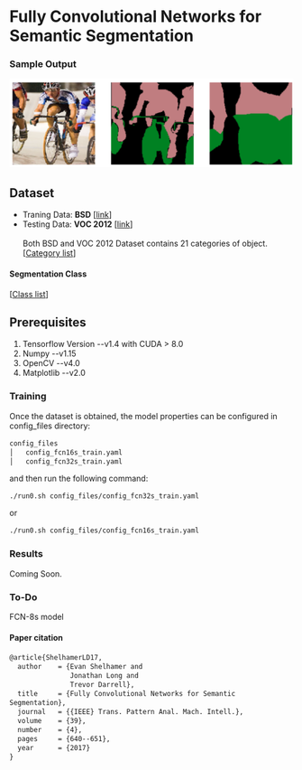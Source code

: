 # Fully Convolutional Networks for Semantic Segmentation

### Sample Output
![alt text](./images/title.png "Sample output")

## Dataset
 - Traning Data:  **BSD**   [[link](http://home.bharathh.info/pubs/codes/SBD/download.html)]
 - Testing Data:  **VOC 2012**   [[link](http://host.robots.ox.ac.uk/pascal/VOC/voc2012/index.html#voc2012vs2011)] <br><br>
 Both BSD and VOC 2012 Dataset contains 21 categories of object.
 [[Category list](http://host.robots.ox.ac.uk/pascal/VOC/voc2012/segexamples/index.html)] <br>

#### Segmentation Class
[[Class list](seg_class)]
 
## Prerequisites
1. Tensorflow Version --v1.4 with CUDA > 8.0
2. Numpy --v1.15
3. OpenCV --v4.0
4. Matplotlib --v2.0

### Training
Once the dataset is obtained, the model properties can be configured in config_files directory:
```
config_files
│   config_fcn16s_train.yaml
│   config_fcn32s_train.yaml    
```
and then run the following command:
```bash
./run0.sh config_files/config_fcn32s_train.yaml
```
or
```bash
./run0.sh config_files/config_fcn16s_train.yaml
```

### Results
Coming Soon.

### To-Do
FCN-8s model

#### Paper citation
```
@article{ShelhamerLD17,
  author    = {Evan Shelhamer and
               Jonathan Long and
               Trevor Darrell},
  title     = {Fully Convolutional Networks for Semantic Segmentation},
  journal   = {{IEEE} Trans. Pattern Anal. Mach. Intell.},
  volume    = {39},
  number    = {4},
  pages     = {640--651},
  year      = {2017}
}
```
